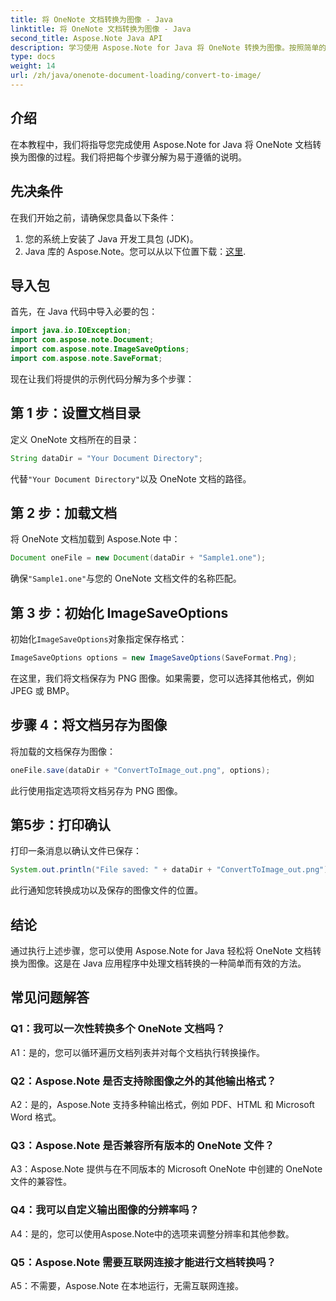 ```yaml
---
title: 将 OneNote 文档转换为图像 - Java
linktitle: 将 OneNote 文档转换为图像 - Java
second_title: Aspose.Note Java API
description: 学习使用 Aspose.Note for Java 将 OneNote 转换为图像。按照简单的步骤，加载文档，初始化选项，然后另存为 PNG。
type: docs
weight: 14
url: /zh/java/onenote-document-loading/convert-to-image/
---
```

## 介绍

在本教程中，我们将指导您完成使用 Aspose.Note for Java 将 OneNote 文档转换为图像的过程。我们将把每个步骤分解为易于遵循的说明。

## 先决条件

在我们开始之前，请确保您具备以下条件：

1. 您的系统上安装了 Java 开发工具包 (JDK)。
2.  Java 库的 Aspose.Note。您可以从以下位置下载：[这里](https://releases.aspose.com/note/java/).

## 导入包

首先，在 Java 代码中导入必要的包：

```java
import java.io.IOException;
import com.aspose.note.Document;
import com.aspose.note.ImageSaveOptions;
import com.aspose.note.SaveFormat;
```

现在让我们将提供的示例代码分解为多个步骤：

## 第 1 步：设置文档目录

定义 OneNote 文档所在的目录：

```java
String dataDir = "Your Document Directory";
```

代替`"Your Document Directory"`以及 OneNote 文档的路径。

## 第 2 步：加载文档

将 OneNote 文档加载到 Aspose.Note 中：

```java
Document oneFile = new Document(dataDir + "Sample1.one");
```

确保`"Sample1.one"`与您的 OneNote 文档文件的名称匹配。

## 第 3 步：初始化 ImageSaveOptions

初始化`ImageSaveOptions`对象指定保存格式：

```java
ImageSaveOptions options = new ImageSaveOptions(SaveFormat.Png);
```

在这里，我们将文档保存为 PNG 图像。如果需要，您可以选择其他格式，例如 JPEG 或 BMP。

## 步骤 4：将文档另存为图像

将加载的文档保存为图像：

```java
oneFile.save(dataDir + "ConvertToImage_out.png", options);
```

此行使用指定选项将文档另存为 PNG 图像。

## 第5步：打印确认

打印一条消息以确认文件已保存：

```java
System.out.println("File saved: " + dataDir + "ConvertToImage_out.png");
```

此行通知您转换成功以及保存的图像文件的位置。

## 结论

通过执行上述步骤，您可以使用 Aspose.Note for Java 轻松将 OneNote 文档转换为图像。这是在 Java 应用程序中处理文档转换的一种简单而有效的方法。

## 常见问题解答

### Q1：我可以一次性转换多个 OneNote 文档吗？

A1：是的，您可以循环遍历文档列表并对每个文档执行转换操作。

### Q2：Aspose.Note 是否支持除图像之外的其他输出格式？

A2：是的，Aspose.Note 支持多种输出格式，例如 PDF、HTML 和 Microsoft Word 格式。

### Q3：Aspose.Note 是否兼容所有版本的 OneNote 文件？

A3：Aspose.Note 提供与在不同版本的 Microsoft OneNote 中创建的 OneNote 文件的兼容性。

### Q4：我可以自定义输出图像的分辨率吗？

A4：是的，您可以使用Aspose.Note中的选项来调整分辨率和其他参数。

### Q5：Aspose.Note 需要互联网连接才能进行文档转换吗？

A5：不需要，Aspose.Note 在本地运行，无需互联网连接。
